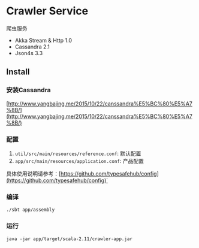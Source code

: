 # Crawler Service

爬虫服务

- Akka Stream & Http 1.0
- Cassandra 2.1
- Json4s 3.3

## Install

### 安装Cassandra

[http://www.yangbajing.me/2015/10/22/canssandra%E5%BC%80%E5%A7%8B/](http://www.yangbajing.me/2015/10/22/canssandra%E5%BC%80%E5%A7%8B/)

### 配置

1. `util/src/main/resources/reference.conf`: 默认配置
2. `app/src/main/resources/application.conf`: 产品配置

具体使用说明请参考：[https://github.com/typesafehub/config](https://github.com/typesafehub/config)`

### 编译

```
./sbt app/assembly
```

### 运行

```
java -jar app/target/scala-2.11/crawler-app.jar
```

